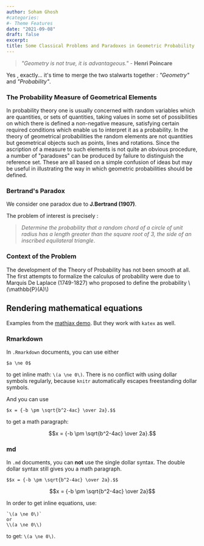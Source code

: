 ```yaml
---
author: Soham Ghosh
#categories:
#- Theme Features
date: "2021-09-08"
draft: false
excerpt:
title: Some Classical Problems and Paradoxes in Geometric Probability
---
```


> *"Geometry is not true, it is advantageous."* - **Henri Poincare**

Yes , exactly... it's time to merge the two stalwarts together : *"Geometry"* and *"Probability"*.

### The Probability Measure of Geometrical Elements

In probability theory one is usually concerned with random variables which are quantities, or sets of quantities, taking values in some set of possibilities on which there is defined a non-negative measure, satisfying certain required conditions which enable us to interpret it as a probability. In the theory of geometrical probabilities the random elements are not quantities but geometrical objects such as points, lines and rotations. Since the ascription of a measure to such elements is not quite an obvious procedure, a number of "paradoxes" can be produced by failure to distinguish the reference set. These are all based on a simple confusion of ideas but may be useful in illustrating the way in which geometric probabilities should be defined.

### Bertrand's Paradox

We consider one paradox due to **J.Bertrand (1907)**.

The problem of interest is precisely : 

> *Determine the probability that a random chord of a circle of unit radius has a length greater than the square root of 3, the side of an inscribed equilateral triangle*.

### Context of the Problem

The development of the Theory of Probability has not been smooth at all. The first attempts to formalize the calculus of probability were due to Marquis De Laplace (1749-1827) who proposed to define the probability \\(\mathbb{P}(A)\\)

## Rendering mathematical equations

Examples from the [mathjax demo](https://www.mathjax.org/#demo).
But they work with `katex` as well.

### Rmarkdown

In `.Rmarkdown` documents, you can use either

```
$a \ne 0$
```

to get inline math: `\(a \ne 0\)`.
There is no conflict with using dollar symbols regularly, because `knitr` automatically escapes freestanding dollar symbols.

And you can use

```
$x = {-b \pm \sqrt{b^2-4ac} \over 2a}.$$
```

to get a math paragraph:

$$x = {-b \pm \sqrt{b^2-4ac} \over 2a}.$$

### md

In `.md` documents, you can **not** use the single dollar syntax.
The double dollar syntax still gives you a math paragraph.

```
$$x = {-b \pm \sqrt{b^2-4ac} \over 2a}.$$
```

$$x = {-b \pm \sqrt{b^2-4ac} \over 2a}$$

In order to get inline equations, use:

```
`\(a \ne 0\)`
or
\\(a \ne 0\\)
```

to get: `\(a \ne 0\)`.



